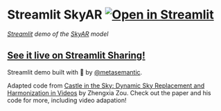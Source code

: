 # Streamlit SkyAR [![Open in Streamlit](https://static.streamlit.io/badges/streamlit_badge_black_white.svg)](https://share.streamlit.io/thoppe/streamlit-skyar)
_[Streamlit](https://www.streamlit.io/) demo of the [SkyAR](https://github.com/jiupinjia/SkyAR) model_

## [See it live on Streamlit Sharing!](https://share.streamlit.io/thoppe/streamlit-skyar)

Streamlit demo built with :blue_heart: by [@metasemantic](https://twitter.com/metasemantic).

Adapted code from [Castle in the Sky: Dynamic Sky Replacement and Harmonization in Videos](https://arxiv.org/abs/2010.11800) by Zhengxia Zou. Check out the paper and his code for more, including video adapation!
